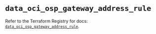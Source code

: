 # `data_oci_osp_gateway_address_rule`

Refer to the Terraform Registry for docs: [`data_oci_osp_gateway_address_rule`](https://registry.terraform.io/providers/hashicorp/oci/7.19.0/docs/data-sources/osp_gateway_address_rule).
